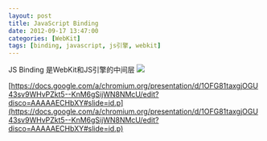 ```yaml
---
layout: post
title: JavaScript Binding
date: 2012-09-17 13:47:00
categories: [WebKit]
tags: [binding, javascript, js引擎, webkit]
---
```

JS Binding 是WebKit和JS引擎的中间层
![](http://img.my.csdn.net/uploads/201209/17/1347861109_9154.png)





[https://docs.google.com/a/chromium.org/presentation/d/1OFG81taxgjOGU43sv9WHvPZkt5--KnM6gSijWN8NMcU/edit?disco=AAAAAECHbXY#slide=id.p](https://docs.google.com/a/chromium.org/presentation/d/1OFG81taxgjOGU43sv9WHvPZkt5--KnM6gSijWN8NMcU/edit?disco=AAAAAECHbXY#slide=id.p)

